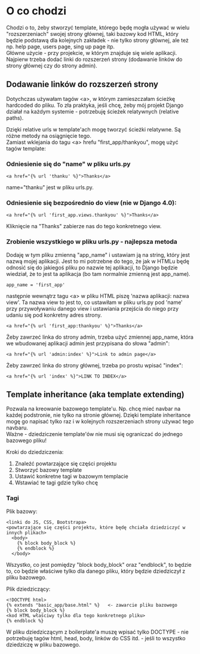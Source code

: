 # O co chodzi  
Chodzi o to, żeby stworzyć template, którego będę mogła używać w wielu "rozszerzeniach" swojej strony głównej, taki bazowy kod HTML, który będzie podstawą dla kolejnych zakładek - nie tylko strony głównej, ale też np. help page, users page, sing up page itp.  
Główne użycie - przy projekcie, w którym znajduje się wiele aplikacji.  
Najpierw trzeba dodać linki do rozszerzeń strony (dodawanie linków do strony głównej czy do strony admin).  
  
## Dodawanie linków do rozszerzeń strony  
Dotychczas używałam tagów \<a\>, w którym zamieszczałam ścieżkę hardcoded do pliku. To zła praktyka, jeśli chcę, żeby mój projekt Django działał na każdym systemie - potrzebuję ścieżek relatywnych (relative paths).  
  
Dzięki relative urls w template'ach mogę tworzyć ścieżki relatywne. Są różne metody na osiągnięcie tego.  
Zamiast wklejania do tagu \<a\> hrefu "first_app/thankyou", mogę użyć tagów template:  
### Odniesienie się do "name" w pliku urls.py  
```
<a href="{% url 'thanku' %}">Thanks</a>
```
name="thanku" jest w pliku urls.py.   
  
### Odniesienie się bezpośrednio do view (nie w Django 4.0):  
```
<a href="{% url 'first_app.views.thankyou' %}">Thanks</a>
``` 
Kliknięcie na "Thanks" zabierze nas do tego konkretnego view.  
  
### Zrobienie wszystkiego w pliku urls.py - najlepsza metoda  
Dodaję w tym pliku zmienną "app_name" i ustawiam ją na string, który jest nazwą mojej aplikacji. Jest to mi potrzebne do tego, że jak w HTMLu będę odnosić się do jakiegoś pliku po nazwie tej aplikacji, to Django będzie wiedział, że to jest ta aplikacja (bo tam normalnie zmienną jest app_name).   
```
app_name = 'first_app'
```
następnie wewnątrz tagu \<a\> w pliku HTML piszę 'nazwa aplikacji: nazwa view'. Ta nazwa view to jest to, co ustawiłam w pliku urls.py pod 'name' przy przywoływaniu danego view i ustawiania przejścia do niego przy udaniu się pod konkretny adres strony.  
```
<a href="{% url 'first_app:thankyou' %}">Thanks</a>
```  
  
Żeby zawrzeć linka do strony admin, trzeba użyć zmiennej app_name, która we wbudowanej aplikacji admin jest przypisana do słowa "admin":  
```
<a href="{% url 'admin:index' %}">Link to admin page</a>
```
  
Żeby zawrzeć linka do strony głównej, trzeba po prostu wpisać "index":  
```
<a href="{% url 'index' %}">LINK TO INDEX</a>
```
  
## Template inheritance (aka template extending)  
Pozwala na kreowanie bazowego template'u. Np. chcę mieć navbar na każdej podstronie, nie tylko na stronie głównej. Dzięki template inheritance mogę go napisać tylko raz i w kolejnych rozszerzeniach strony używać tego navbaru.  
Ważne - dziedziczenie template'ów nie musi się ograniczać do jednego bazowego pliku!  
  
Kroki do dziedziczenia:  
1. Znaleźć powtarzające się części projektu  
2. Stworzyć bazowy template  
3. Ustawić konkretne tagi w bazowym templacie  
4. Wstawiać te tagi gdzie tylko chcę  
  
### Tagi  
Plik bazowy:    
```
<linki do JS, CSS, Bootstrapa>
<powtarzające się części projektu, które będę chciała dziedziczyć w innych plikach> 
  <body>
    {% block body_block %}
    {% endblock %}
  </body>
```
Wszystko, co jest pomiędzy "block body_block" oraz "endblock", to będzie to, co będzie właściwe tylko dla danego pliku, który będzie dziedziczył z pliku bazowego.  
  
Plik dziedziczący:  
```
<!DOCTYPE html>
{% extends "basic_app/base.html" %}   <- zawarcie pliku bazowego
{% block body_block %}
<kod HTML właściwy tylko dla tego konkretnego pliku>
{% endblock %}
```  
W pliku dziedziczącym z boilerplate'a muszę wpisać tylko DOCTYPE - nie potrzebuję tagów html, head, body, linków do CSS itd. - jeśli to wszystko dziedziczę w pliku bazowego.  
